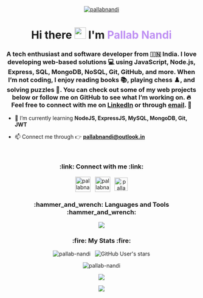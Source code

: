 <p align="center"><a href="https://github.com/pallab-nandi"><img align="center" src="https://blogger.googleusercontent.com/img/b/R29vZ2xl/AVvXsEjcTaGZO_2IZhNd_-ZVIMWCaSfco6tb1dIOwzaq3kzvM3XsaiU0f7qoH50mVi1_WT2FU9Gfu8u3QAeyVVrpZ5n9wi4J0kCrGxe7JIAs9wpUfNic3lMgNOvFAnv4Xt4gUlK-hpHVRHcGBpH2Tz2m-KQgNlNtijHZnDnWquIYpS_ohHB-hfYIPbX3nSd_gw/s1080/final%20github%20profile.gif" alt="pallabnandi"/></a></p>

<h1 align="center">Hi there <img src="https://media.giphy.com/media/hvRJCLFzcasrR4ia7z/giphy.gif" width="30px"/> I'm <span style="color:#BF91F3;">Pallab Nandi</span></h1>
<h3 align="center">A tech enthusiast and software developer from 🇮🇳 India. I love developing web-based solutions 💻 using JavaScript, Node.js, Express, SQL, MongoDB, NoSQL, Git, GitHub, and more. When I’m not coding, I enjoy reading books 📚, playing chess ♟️, and solving puzzles 🧩. You can check out some of my web projects below or follow me on GitHub to see what I’m working on. 🔥 Feel free to connect with me on <a href='https://in.linkedin.com/in/pallabnandi'>LinkedIn</a> or through <a href='mailto:pallabnandi@outlook.in'>email</a>. 🙌</h3>

- 🌱 I’m currently learning **NodeJS, ExpressJS, MySQL, MongoDB, Git, JWT**

- 📫 Connect me through 👉 **pallabnandi@outlook.in**

<br>

<h3 align="center">:link: Connect with me :link:</h3>
<p align="center">
<a href="https://github.com/pallab-nandi" target="blank"><img align="center" src="https://blogger.googleusercontent.com/img/b/R29vZ2xl/AVvXsEiAJRzzr3bvwKmGKjREzhBa5Kb63lN4gOKgarhlyDcaiUefQ3n-1FNaXi8NCkBKio3-F32IFoBnVPegP3yyaxg0_wxGAvqVXTDz4CsLh2UjXUCf5cANyb50AZidy6xgVXS00FB88oFRZFpPJj0_NfS3QEKgne6igtq53ZnWmL6iXOCSCfSo91fcQuJZfQ/s1600/icons8-github-128%20(1).png" alt="pallabnandi" height="40" width="40" /></a> &nbsp;
<a href="https://linkedin.com/in/pallabnandi" target="blank"><img align="center" src="https://blogger.googleusercontent.com/img/b/R29vZ2xl/AVvXsEh9QOjL2NVpzdeFJ9nh71-Q4P5VQYYnOiw6Mt_RXZugPVvDMfkBmZoVO5K5O69QnrL6bulO_gB5LyNZinNQn9SIamy0ITQ3fg9lWHogyDzvehhW7x2LxLMqXsGNUFBlxhTGqoHj0fR5HS56wASj3_FATu9XLwaJRiSNCGbSmxTWZ7QrjLGvMwcTPJE1rw/s1600/icons8-linkedin-144%20(1).png" alt="pallabnandi" height="40" width="40" /></a> &nbsp;
<a href="https://www.leetcode.com/pallab-nandi" target="blank"><img align="center" src="https://blogger.googleusercontent.com/img/b/R29vZ2xl/AVvXsEhCq1xL1tMxFF_-63cWOG5R7Jj4i9oJEYFvIiQsF2oD-7KN5k9W98mw2ooFblUYYwP9sSUjmU1GMZrDB7_0xAEastMyeD7WDHJXhQWjtr1EoZtuFB3CmIGS16wE42o28KXhG9eldtGH6Ls10qZ50PbdJKVMVGgavhCdTZ0cUK8nw4fqYhq-MwaN4MaN9A/s1600/icons8-level-up-your-coding-skills-and-quickly-land-a-job-96.png" alt="pallab-nandi" height="35" width="35" /></a>
</p>

<h3 align="center">:hammer_and_wrench: Languages and Tools :hammer_and_wrench:</h3>
<!-- <p align="center"> <a href="https://developer.mozilla.org/en-US/docs/Web/JavaScript" target="_blank" rel="noreferrer"> <img src="https://blogger.googleusercontent.com/img/b/R29vZ2xl/AVvXsEgzSpHpuPdQtCw7Cj9jE5-0S0kQMmwDVJTndmJcoxsSl7kmeWzH1Os5x1SULJtKJ86K27wfuGgbHnf3iEY3mrVsqvhjleZG4BnoE5O0ZXzpYQiwYhuQFWb5HebhY_dIMh_cgrm7DOf93n_50rE4oM56tN7SjYSxN5POCy10cmzS3PSBBBn8_1uxfUjtwA/s1600/icons8-javascript-144.png" alt="javascript" width="40" height="40"/> </a> &nbsp; <a href="https://nodejs.org" target="_blank" rel="noreferrer"> <img src="https://blogger.googleusercontent.com/img/b/R29vZ2xl/AVvXsEhPbzCtz8mTRJ8Du5sgYM3A8ELD2R5Us5oXoBdES0hxaJzjeitBh3VavgF1ncVeRBIvwrdV9wXCQLH_5sZRUDJzugCYjXYD018YcdPMt1PbF6AC_-uJxmn8MvMRCytKEl-Mcp9DAAVZoSSeCUxYPQ2wmsDvmT6yfrII4ZJxQnbp2mKPmRwh1Usjtiww5Q/s1600/icons8-nodejs-144.png" alt="nodejs" width="40" height="40"/> </a> &nbsp; <a href="https://expressjs.com" target="_blank" rel="noreferrer"> <img src="https://blogger.googleusercontent.com/img/b/R29vZ2xl/AVvXsEhioUqg8fkyD3ZMXuBQdp7dNiGFOZBUi4qoLqO3oaCVCH3Bxx2vS5bJi9JU-rNvE2m0geq0ML55nhEzIltPZJaKqks2tq5O8Ax_HU7_2IPVhO3xgBq2Cp3EAmuoljh3WCeY8xwB1Awdkd_l1MG9qzLKgLaKYLR4dzaNCdEI9RsZNJ8RdqNt8_8z-oM7mw/s1600/icons8-express-js-160.png" alt="express" width="40" height="40"/> </a> &nbsp; <a href="https://git-scm.com/" target="_blank" rel="noreferrer"> <img src="https://blogger.googleusercontent.com/img/b/R29vZ2xl/AVvXsEg0TeLjB47VCoY_UCW2j5IfW7Bw0uKCTX7dSONphKpZ05CrNzaHOfip0USeqyQv7ABnunaNW24vTX_o-WsW7A3fiIzFWwSel7amCGd-YK9sDL42a3G999olS76HtGE-z3rupg0k3Qv_Q1zb55mvS-oVIGU7MLn6CeIq5z_EpN5kaicS78gTgBMLTFGzdA/s1600/icons8-git-144.png" alt="git" width="40" height="40"/> </a> &nbsp; <a href="https://ifttt.com/" target="_blank" rel="noreferrer"> <img src="https://blogger.googleusercontent.com/img/b/R29vZ2xl/AVvXsEiqi85rWuszXmhAXpcQHtHb5FaZzXoNkKB7r-KFypwXlI8hwcYJJGOcyeAHA_PtF34aD8x3-N_yiwuV66vcWu8UI74npmhEYWnyVVjpHVYY-IEvA9ixzmtfiHzTsJgSCLT8Ayzv321q_fuUvyKTjszqoZF2luQ4Ee9mjbdJDP_lSU-X8KLWevqPiUB4qg/s1600/icons8-ifttt-144.png" alt="ifttt" width="40" height="40"/> </a> &nbsp; <a href="https://www.linux.org/" target="_blank" rel="noreferrer"> <img src="https://blogger.googleusercontent.com/img/b/R29vZ2xl/AVvXsEibeP4gX8BaYVd-iQ7EiLL5ZhBIJSnBkVT4nt4IvNU_36ZZ5vsvT_3AmwDTcQ5hJyu9EOMCDUaZa_Le2sOoeuUIS9wROrfWnzelpnksRMoIFsAHJ3MUD9Ob7ndxLVZ4aqbeOH4pkboL1PK3RrTRvgEnfpskNZ2doirY6uZyjs2XZEWxluZwWdD1t1y2MQ/s1600/icons8-linux-96.png" alt="linux" width="40" height="40"/> </a> &nbsp; <a href="https://www.mongodb.com/" target="_blank" rel="noreferrer"> <img src="https://blogger.googleusercontent.com/img/b/R29vZ2xl/AVvXsEiF47mB1kclqZccpj4IZ2MSbwBf_d51CkRvb0WSOTIfEXFLiT-CMI9gVLXHKRnXepl3XgVPv9EhOcxaeqTtgUrvQJfrX6QZSuFxXEIFOp805ynQdwPlUQDXpP9JYuu27ueXUwzxLnoxX-IUeDhGpNGP5qyZur2tRNgEsU9ME66ilGbmby7WAhIkY2kG2Q/s1600/icons8-mongodb-a-cross-platform-document-oriented-database-program-96.png" alt="mongodb" width="40" height="40"/> </a> &nbsp; <a href="https://www.mysql.com/" target="_blank" rel="noreferrer"> <img src="https://blogger.googleusercontent.com/img/b/R29vZ2xl/AVvXsEji5pAqQtYGYDG11Gg9gIKkdoeW_HlBqPtg50rE8NRSJ8FwVM-pR4pwZrch6BZJJW-RRqbuwVxeSnQoz50CQ98CENTXQO3JNvLzzledrUUg0dhwL8t-9Zh94dEiCer74BZqbsM7oNwVYD5hUhGIf2SSo8cKj7SiRT3GyOT-uGCHFiuVat0xWyV1JD3ElA/s1600/icons8-mysql-logo-144.png" alt="mysql" width="40" height="40"/> </a> &nbsp; <a href="https://postman.com" target="_blank" rel="noreferrer"> <img src="https://blogger.googleusercontent.com/img/b/R29vZ2xl/AVvXsEjpDO9v7iQGJv8yfwV_7QuAgYy7PwCnbQIc9VvaBS_o7UVjNc488JO5CRo8G4yPOk-1njs57LTYpXXa8Hpuo4sBxDE5R9ZhTd_10ngGVe_ANbDSio65mzQHLndw6jlTL5L_WReRdNfFjFtzB7EVVQ7ovfwCejOBsUx1LYOoC7P6zTr-Q93J3A03_oVWvQ/s1600/icons8-postman-is-the-only-complete-api-development-environment-96.png" alt="postman" width="40" height="40"/> </a> </p> -->

<p align="center">
  <a href="https://github.com/pallab-nandi">
    <img src="https://skillicons.dev/icons?i=js,nodejs,express,mysql,mongodb,git,github,html,css,linux" />
  </a>
</p>

<h3 align="center">:fire: My Stats :fire:</h3>

<p align="center"> <img src="https://komarev.com/ghpvc/?username=pallab-nandi&label=Profile%20views&color=BF91F3&style=for-the-badge&labelColor=1A1B27" alt="pallab-nandi" /> &nbsp; <img alt="GitHub User's stars" src="https://img.shields.io/github/stars/pallab-nandi?color=BF91F3&logo=github&style=for-the-badge"> </p>

<!-- <p align="center"><img align="center" src="https://github-readme-stats.vercel.app/api/top-langs/?username=pallab-nandi&theme=tokyonight" width="400px" alt="pallab-nandi" /></p> -->

<p align="center"><img align="center" src="http://github-profile-summary-cards.vercel.app/api/cards/stats?username=pallab-nandi&theme=tokyonight" alt="pallab-nandi" /></p>

<p align="center"><img src="https://github-readme-streak-stats.herokuapp.com?user=pallab-nandi&theme=tokyonight" /></p>

<p align="center"><img align="center" src="http://github-profile-summary-cards.vercel.app/api/cards/profile-details?username=pallab-nandi&theme=tokyonight" /></p>
